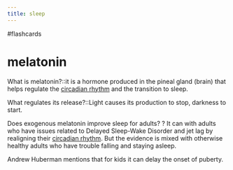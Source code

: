 ```yaml
---
title: sleep
---
```


#flashcards 

# melatonin
What is melatonin?::it is a hormone produced in the pineal gland (brain) that helps regulate the [circadian rhythm](notes/health/circadian-rhythm.md) and the transition to sleep.

What regulates its release?::Light causes its production to stop, darkness to start.

Does exogenous melatonin improve sleep for adults?
?
It can with adults who have issues related to Delayed Sleep-Wake Disorder and jet lag by realigning their [circadian rhythm](notes/health/circadian-rhythm.md). But the evidence is mixed with otherwise healthy adults who have trouble falling and staying asleep.

Andrew Huberman mentions that for kids it can delay the onset of puberty. 